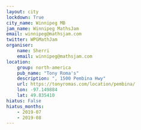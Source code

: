 ```yaml
---
layout: city
lockdown: True
city_name: Winnipeg MB
jam_name: Winnipeg MathsJam
email: winnipeg@mathsjam.com
twitter: WPGMathJam
organiser:
    name: Sherri
    email: winnipeg@mathsjam.com
location:
    group: north-america
    pub_name: "Tony Roma's"
    description: ", 1500 Pembina Hwy"
    url: https://tonyromas.com/location/pembina/
    lon: -97.149884
    lat: 49.835410
hiatus: False
hiatus_months:
    - 2019-07
    - 2019-08
---
```

